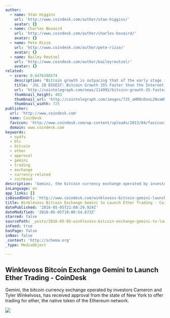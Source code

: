 ```yaml
---
author:
  - name: Stan Higgins
    url: 'http://www.coindesk.com/author/stan-higgins/'
    avatar: {}
  - name: Charles Bovaird
    url: 'http://www.coindesk.com/author/charles-bovaird/'
    avatar: {}
  - name: Pete Rizzo
    url: 'http://www.coindesk.com/author/pete-rizzo/'
    avatar: {}
  - name: Bailey Reutzel
    url: 'http://www.coindesk.com/author/baileyreutzel/'
    avatar: {}
related:
  - score: 0.6476388574
    description: "Bitcoin growth is outpacing that of the early stage internet by almost 25%; an Estonian Angel List service will utilize Bitcoin's blockchain to secure its marketplace, and more top stories for July 28. In terms of investment, Bitcoin growth is outpacing that of the early stage internet by almost 25%, according to the latest figures compiled by IB Times UK."
    title: 'JUL 28 DIGEST: Bitcoin Growth 25% Faster than the Internet in 90s; Estonian Angel List Service Secures Marketplace with BTC Blockchain'
    url: 'http://cointelegraph.com/news/114992/bitcoin-growth-25-faster-than-the-internet-in-90s-estonian-angel-list-service-secures-marketplace-with-btc-blockchain'
    thumbnail_height: 483
    thumbnail_url: 'http://cointelegraph.com/images/725_aHR0cDovL2NvaW50ZWxlZ3JhcGguY29tL3N0b3JhZ2UvdXBsb2Fkcy92aWV3Lzk5MTkyNTk1NTE2YTJkMjFlYzE5NmJlZDM2MjYyNDQ1LnBuZw==.jpg'
    thumbnail_width: 725
publisher:
  url: 'http://www.coindesk.com'
  name: CoinDesk
  favicon: 'http://www.coindesk.com/wp-content/uploads/2013/04/favicon1.ico?874e6b'
  domain: www.coindesk.com
keywords:
  - nydfs
  - btc
  - bitcoin
  - ether
  - approval
  - gemini
  - trading
  - exchange
  - currency-related
  - coinbase
description: 'Gemini, the bitcoin currency exchange operated by investors Cameron and Tyler Winkelvoss, has received approval from the state of New York to offer trading for ether, the native token of the Ethereum network.'
inLanguage: en
app_links: []
isBasedOnUrl: 'http://www.coindesk.com/winklevoss-bitcoin-gemini-launch-ether-trading/'
title: Winklevoss Bitcoin Exchange Gemini to Launch Ether Trading - CoinDesk
datePublished: '2016-05-05T21:08:29.924Z'
dateModified: '2016-05-05T18:06:54.672Z'
starred: false
sourcePath: _posts/2016-05-05-winklevoss-bitcoin-exchange-gemini-to-launch-ether-trading-.md
inFeed: true
hasPage: false
inNav: false
_context: 'http://schema.org'
_type: MediaObject

---
```

<article style=""><h1>Winklevoss Bitcoin Exchange Gemini to Launch Ether Trading - CoinDesk</h1><p>Gemini, the bitcoin currency exchange operated by investors Cameron and Tyler Winkelvoss, has received approval from the state of New York to offer trading for ether, the native token of the Ethereum network.</p><img src="http://media.coindesk.com/2015/01/Screen-Shot-2015-01-29-at-9.27.52-AM.png" /></article>